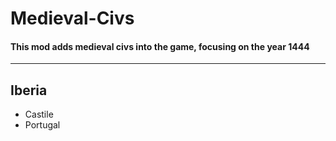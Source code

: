 # Medieval-Civs
  #### This mod adds medieval civs into the game, focusing on the year 1444
-----


## Iberia
- Castile
- Portugal
